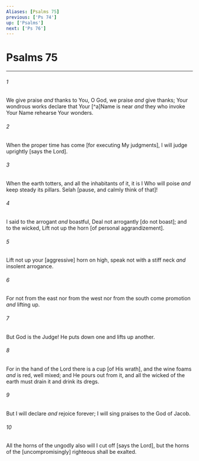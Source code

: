 ```yaml
---
Aliases: [Psalms 75]
previous: ['Ps 74']
up: ['Psalms']
next: ['Ps 76']
---
```

# Psalms 75

***














###### 1 






We give praise _and_ thanks to You, O God, we praise _and_ give thanks; Your wondrous works declare that Your [^a]Name is near _and_ they who invoke Your Name rehearse Your wonders. 













###### 2 






When the proper time has come [for executing My judgments], I will judge uprightly [says the Lord]. 













###### 3 






When the earth totters, and all the inhabitants of it, it is I Who will poise _and_ keep steady its pillars. Selah [pause, and calmly think of that]! 













###### 4 






I said to the arrogant _and_ boastful, Deal not arrogantly [do not boast]; and to the wicked, Lift not up the horn [of personal aggrandizement]. 













###### 5 






Lift not up your [aggressive] horn on high, speak not with a stiff neck _and_ insolent arrogance. 













###### 6 






For not from the east nor from the west nor from the south come promotion _and_ lifting up. 













###### 7 






But God is the Judge! He puts down one and lifts up another. 













###### 8 






For in the hand of the Lord there is a cup [of His wrath], and the wine foams _and_ is red, well mixed; and He pours out from it, and all the wicked of the earth must drain it and drink its dregs. 













###### 9 






But I will declare _and_ rejoice forever; I will sing praises to the God of Jacob. 













###### 10 






All the horns of the ungodly also will I cut off [says the Lord], but the horns of the [uncompromisingly] righteous shall be exalted.
